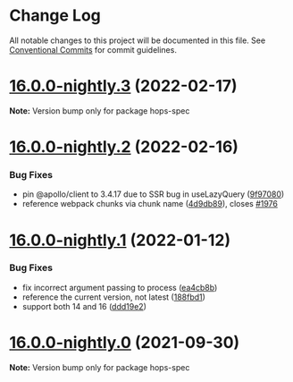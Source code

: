 # Change Log

All notable changes to this project will be documented in this file.
See [Conventional Commits](https://conventionalcommits.org) for commit guidelines.

# [16.0.0-nightly.3](https://github.com/xing/hops/compare/v16.0.0-nightly.2...v16.0.0-nightly.3) (2022-02-17)

**Note:** Version bump only for package hops-spec





# [16.0.0-nightly.2](https://github.com/xing/hops/compare/v16.0.0-nightly.1...v16.0.0-nightly.2) (2022-02-16)


### Bug Fixes

* pin @apollo/client to 3.4.17 due to SSR bug in useLazyQuery ([9f97080](https://github.com/xing/hops/commit/9f97080f8d6a32db72427c5b2974d2a8ad2ba264))
* reference webpack chunks via chunk name ([4d9db89](https://github.com/xing/hops/commit/4d9db895be547a0577cd336e29676a5cb836d284)), closes [#1976](https://github.com/xing/hops/issues/1976)





# [16.0.0-nightly.1](https://github.com/xing/hops/compare/v16.0.0-nightly.0...v16.0.0-nightly.1) (2022-01-12)


### Bug Fixes

* fix incorrect argument passing to process ([ea4cb8b](https://github.com/xing/hops/commit/ea4cb8b8a070f9fd7428f1991cfe0703d35d5039))
* reference the current version, not latest ([188fbd1](https://github.com/xing/hops/commit/188fbd197538ff7261d854a30a89f58e2cccd252))
* support both 14 and 16 ([ddd19e2](https://github.com/xing/hops/commit/ddd19e25d9e94d70ee245e69cda396d776894055))





# [16.0.0-nightly.0](https://github.com/xing/hops/compare/v15.0.0...v16.0.0-nightly.0) (2021-09-30)

**Note:** Version bump only for package hops-spec
